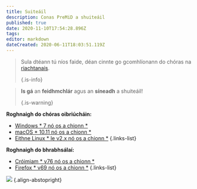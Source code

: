 ```yaml
---
title: Suiteáil
description: Conas PreMiD a shuiteáil
published: true
date: 2020-11-10T17:54:28.896Z
tags:
editor: markdown
dateCreated: 2020-06-11T18:03:51.119Z
---
```


> Sula dtéann tú níos faide, déan cinnte go gcomhlíonann do chóras na [riachtanais](/install/requirements). 
> 
> {.is-info}

> **Is gá** an **feidhmchlár** agus an **síneadh** a shuiteáil! 
> 
> {.is-warning}

**Roghnaigh do chóras oibriúcháin:**
- [Windows * 7 nó os a chionn *](/install/windows)
- [macOS * 10.11 nó os a chionn *](/install/macos)
- [Eithne Linux * le v2.x nó os a chionn *](/install/linux)
{.links-list}

**Roghnaigh do bhrabhsálaí:**
- [Cróimiam * v76 nó os a chionn *](/install/chromium)
- [Firefox * v69 nó os a chionn *](/install/firefox)
{.links-list}

![](https://a.icons8.com/ajlQdsfa/FZhYWV/svg.svg) {.align-abstopright}